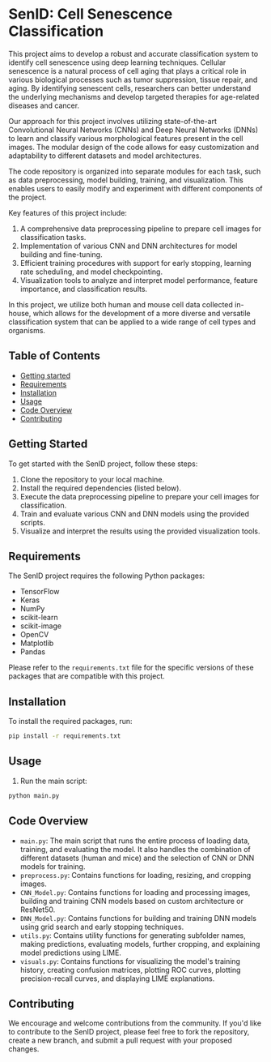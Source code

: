 # SenID: Cell Senescence Classification

This project aims to develop a robust and accurate classification system to identify cell senescence using deep learning techniques. Cellular senescence is a natural process of cell aging that plays a critical role in various biological processes such as tumor suppression, tissue repair, and aging. By identifying senescent cells, researchers can better understand the underlying mechanisms and develop targeted therapies for age-related diseases and cancer.

Our approach for this project involves utilizing state-of-the-art Convolutional Neural Networks (CNNs) and Deep Neural Networks (DNNs) to learn and classify various morphological features present in the cell images. The modular design of the code allows for easy customization and adaptability to different datasets and model architectures.

The code repository is organized into separate modules for each task, such as data preprocessing, model building, training, and visualization. This enables users to easily modify and experiment with different components of the project.

Key features of this project include:

1. A comprehensive data preprocessing pipeline to prepare cell images for classification tasks.
2. Implementation of various CNN and DNN architectures for model building and fine-tuning.
3. Efficient training procedures with support for early stopping, learning rate scheduling, and model checkpointing.
4. Visualization tools to analyze and interpret model performance, feature importance, and classification results.

In this project, we utilize both human and mouse cell data collected in-house, which allows for the development of a more diverse and versatile classification system that can be applied to a wide range of cell types and organisms.

## Table of Contents
- [Getting started](#getting-started)
- [Requirements](#requirements)
- [Installation](#installation)
- [Usage](#usage)
- [Code Overview](#code-overview)
- [Contributing](#contributing)

## Getting Started

To get started with the SenID project, follow these steps:

1. Clone the repository to your local machine.
2. Install the required dependencies (listed below).
3. Execute the data preprocessing pipeline to prepare your cell images for classification.
4. Train and evaluate various CNN and DNN models using the provided scripts.
5. Visualize and interpret the results using the provided visualization tools.

## Requirements

The SenID project requires the following Python packages:

- TensorFlow
- Keras
- NumPy
- scikit-learn
- scikit-image
- OpenCV
- Matplotlib
- Pandas

Please refer to the `requirements.txt` file for the specific versions of these packages that are compatible with this project.

## Installation

To install the required packages, run:

```bash
pip install -r requirements.txt
```

## Usage

1. Run the main script:

```bash
python main.py
```

## Code Overview
- `main.py`: The main script that runs the entire process of loading data, training, and evaluating the model. It also handles the combination of different datasets (human and mice) and the selection of CNN or DNN models for training.
- `preprocess.py`: Contains functions for loading, resizing, and cropping images.
- `CNN_Model.py`: Contains functions for loading and processing images, building and training CNN models based on custom architecture or ResNet50.
- `DNN_Model.py`: Contains functions for building and training DNN models using grid search and early stopping techniques.
- `utils.py`: Contains utility functions for generating subfolder names, making predictions, evaluating models, further cropping, and explaining model predictions using LIME.
- `visuals.py`: Contains functions for visualizing the model's training history, creating confusion matrices, plotting ROC curves, plotting precision-recall curves, and displaying LIME explanations.


## Contributing

We encourage and welcome contributions from the community. If you'd like to contribute to the SenID project, please feel free to fork the repository, create a new branch, and submit a pull request with your proposed changes.
